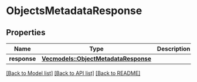 # ObjectsMetadataResponse

## Properties

Name | Type | Description | Notes
------------ | ------------- | ------------- | -------------
**response** | [**Vec<models::ObjectMetadataResponse>**](ObjectMetadataResponse.md) |  | 

[[Back to Model list]](../README.md#documentation-for-models) [[Back to API list]](../README.md#documentation-for-api-endpoints) [[Back to README]](../README.md)


